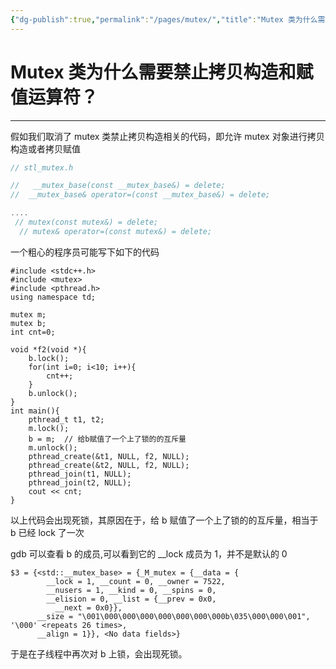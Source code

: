 ```yaml
---
{"dg-publish":true,"permalink":"/pages/mutex/","title":"Mutex 类为什么需要禁止拷贝构造和赋值运算符？","tags":["cpp/syntax"]}
---
```



# Mutex 类为什么需要禁止拷贝构造和赋值运算符？

---

假如我们取消了 mutex 类禁止拷贝构造相关的代码，即允许 mutex 对象进行拷贝构造或者拷贝赋值

```cpp
// stl_mutex.h

//   __mutex_base(const __mutex_base&) = delete;
//  __mutex_base& operator=(const __mutex_base&) = delete;

....
 // mutex(const mutex&) = delete;
  // mutex& operator=(const mutex&) = delete;
```

一个粗心的程序员可能写下如下的代码

```text
#include <stdc++.h>
#include <mutex>
#include <pthread.h>
using namespace td;

mutex m;
mutex b;
int cnt=0;

void *f2(void *){
    b.lock();
    for(int i=0; i<10; i++){
        cnt++;
    }
    b.unlock();
}
int main(){
    pthread_t t1, t2;
    m.lock();
    b = m;  // 给b赋值了一个上了锁的的互斥量
    m.unlock();
    pthread_create(&t1, NULL, f2, NULL);
    pthread_create(&t2, NULL, f2, NULL);
    pthread_join(t1, NULL);
    pthread_join(t2, NULL);
    cout << cnt;
}
```

以上代码会出现死锁，其原因在于，给 b 赋值了一个上了锁的的互斥量，相当于 b 已经 lock 了一次

gdb 可以查看 b 的成员,可以看到它的 __lock 成员为 1，并不是默认的 0

```text
$3 = {<std::__mutex_base> = {_M_mutex = {__data = {
        __lock = 1, __count = 0, __owner = 7522, 
        __nusers = 1, __kind = 0, __spins = 0, 
        __elision = 0, __list = {__prev = 0x0, 
          __next = 0x0}}, 
      __size = "\001\000\000\000\000\000\000\000b\035\000\000\001", '\000' <repeats 26 times>, 
      __align = 1}}, <No data fields>}
```

于是在子线程中再次对 b 上锁，会出现死锁。
